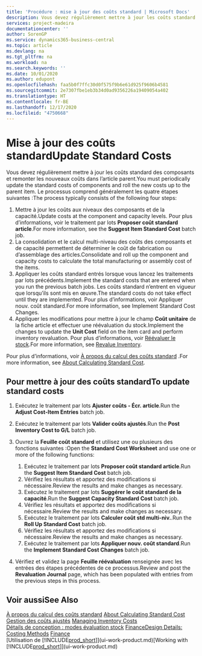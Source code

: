 ```yaml
---
title: 'Procédure : mise à jour des coûts standard | Microsoft Docs'
description: Vous devez régulièrement mettre à jour les coûts standard des composants et remonter les nouveaux coûts dans l’article parent.
services: project-madeira
documentationcenter: ''
author: SorenGP
ms.service: dynamics365-business-central
ms.topic: article
ms.devlang: na
ms.tgt_pltfrm: na
ms.workload: na
ms.search.keywords: ''
ms.date: 10/01/2020
ms.author: edupont
ms.openlocfilehash: faa5b0f7ffc30d0f575f9b6e61d925f9606b4581
ms.sourcegitcommit: 2e7307fbe1eb3b34d0ad9356226a19409054a402
ms.translationtype: HT
ms.contentlocale: fr-BE
ms.lasthandoff: 12/17/2020
ms.locfileid: "4750668"
---
```

# <a name="update-standard-costs"></a><span data-ttu-id="4a627-103">Mise à jour des coûts standard</span><span class="sxs-lookup"><span data-stu-id="4a627-103">Update Standard Costs</span></span>
<span data-ttu-id="4a627-104">Vous devez régulièrement mettre à jour les coûts standard des composants et remonter les nouveaux coûts dans l’article parent.</span><span class="sxs-lookup"><span data-stu-id="4a627-104">You must periodically update the standard costs of components and roll the new costs up to the parent item.</span></span> <span data-ttu-id="4a627-105">Le processus comprend généralement les quatre étapes suivantes :</span><span class="sxs-lookup"><span data-stu-id="4a627-105">The process typically consists of the following four steps:</span></span>  

1.  <span data-ttu-id="4a627-106">Mettre à jour les coûts aux niveaux des composants et de la capacité.</span><span class="sxs-lookup"><span data-stu-id="4a627-106">Update costs at the component and capacity levels.</span></span> <span data-ttu-id="4a627-107">Pour plus d’informations, voir le traitement par lots **Proposer coût standard article**.</span><span class="sxs-lookup"><span data-stu-id="4a627-107">For more information, see the **Suggest Item Standard Cost** batch job.</span></span>  
2.  <span data-ttu-id="4a627-108">La consolidation et le calcul multi-niveau des coûts des composants et de capacité permettent de déterminer le coût de fabrication ou d’assemblage des articles.</span><span class="sxs-lookup"><span data-stu-id="4a627-108">Consolidate and roll up the component and capacity costs to calculate the total manufacturing or assembly cost of the items.</span></span>  
3.  <span data-ttu-id="4a627-109">Appliquer les coûts standard entrés lorsque vous lancez les traitements par lots précédents.</span><span class="sxs-lookup"><span data-stu-id="4a627-109">Implement the standard costs that are entered when you run the previous batch jobs.</span></span> <span data-ttu-id="4a627-110">Les coûts standard n’entrent en vigueur que lorsqu’ils sont mis en œuvre.</span><span class="sxs-lookup"><span data-stu-id="4a627-110">The standard costs do not take effect until they are implemented.</span></span> <span data-ttu-id="4a627-111">Pour plus d’informations, voir Appliquer nouv. coût standard.</span><span class="sxs-lookup"><span data-stu-id="4a627-111">For more information, see Implement Standard Cost Changes.</span></span>  
4.  <span data-ttu-id="4a627-112">Appliquer les modifications pour mettre à jour le champ **Coût unitaire** de la fiche article et effectuer une réévaluation du stock.</span><span class="sxs-lookup"><span data-stu-id="4a627-112">Implement the changes to update the **Unit Cost** field on the item card and perform inventory revaluation.</span></span> <span data-ttu-id="4a627-113">Pour plus d’informations, voir [Réévaluer le stock](inventory-how-revalue-inventory.md).</span><span class="sxs-lookup"><span data-stu-id="4a627-113">For more information, see [Revalue Inventory](inventory-how-revalue-inventory.md).</span></span>  

<span data-ttu-id="4a627-114">Pour plus d’informations, voir [À propos du calcul des coûts standard](finance-about-calculating-standard-cost.md) .</span><span class="sxs-lookup"><span data-stu-id="4a627-114">For more information, see [About Calculating Standard Cost](finance-about-calculating-standard-cost.md).</span></span>  
## <a name="to-update-standard-costs"></a><span data-ttu-id="4a627-115">Pour mettre à jour des coûts standard</span><span class="sxs-lookup"><span data-stu-id="4a627-115">To update standard costs</span></span>  
1.  <span data-ttu-id="4a627-116">Exécutez le traitement par lots **Ajuster coûts - Écr. article**.</span><span class="sxs-lookup"><span data-stu-id="4a627-116">Run the **Adjust Cost-Item Entries** batch job.</span></span>  
2.  <span data-ttu-id="4a627-117">Exécutez le traitement par lots **Valider coûts ajustés**.</span><span class="sxs-lookup"><span data-stu-id="4a627-117">Run the **Post Inventory Cost to G/L** batch job.</span></span>  
3.  <span data-ttu-id="4a627-118">Ouvrez la **Feuille coût standard** et utilisez une ou plusieurs des fonctions suivantes :</span><span class="sxs-lookup"><span data-stu-id="4a627-118">Open the **Standard Cost Worksheet** and use one or more of the following functions:</span></span>  

    1.  <span data-ttu-id="4a627-119">Exécutez le traitement par lots **Proposer coût standard article**.</span><span class="sxs-lookup"><span data-stu-id="4a627-119">Run the **Suggest Item Standard Cost** batch job.</span></span>  
    2.  <span data-ttu-id="4a627-120">Vérifiez les résultats et apportez des modifications si nécessaire.</span><span class="sxs-lookup"><span data-stu-id="4a627-120">Review the results and make changes as necessary.</span></span>  
    3.  <span data-ttu-id="4a627-121">Exécutez le traitement par lots **Suggérer le coût standard de la capacité**.</span><span class="sxs-lookup"><span data-stu-id="4a627-121">Run the **Suggest Capacity Standard Cost** batch job.</span></span>  
    4.  <span data-ttu-id="4a627-122">Vérifiez les résultats et apportez des modifications si nécessaire.</span><span class="sxs-lookup"><span data-stu-id="4a627-122">Review the results and make changes as necessary.</span></span>
    5. <span data-ttu-id="4a627-123">Exécutez le traitement par lots **Calculer coût std multi-niv.**.</span><span class="sxs-lookup"><span data-stu-id="4a627-123">Run the **Roll Up Standard Cost** batch job.</span></span>
    6.  <span data-ttu-id="4a627-124">Vérifiez les résultats et apportez des modifications si nécessaire.</span><span class="sxs-lookup"><span data-stu-id="4a627-124">Review the results and make changes as necessary.</span></span>
    7.  <span data-ttu-id="4a627-125">Exécutez le traitement par lots **Appliquer nouv. coût standard**.</span><span class="sxs-lookup"><span data-stu-id="4a627-125">Run the **Implement Standard Cost Changes** batch job.</span></span>  
4.  <span data-ttu-id="4a627-126">Vérifiez et validez la page **Feuille réévaluation** renseignée avec les entrées des étapes précédentes de ce processus.</span><span class="sxs-lookup"><span data-stu-id="4a627-126">Review and post the **Revaluation Journal** page, which has been populated with entries from the previous steps in this process.</span></span>  

## <a name="see-also"></a><span data-ttu-id="4a627-127">Voir aussi</span><span class="sxs-lookup"><span data-stu-id="4a627-127">See Also</span></span>  
 <span data-ttu-id="4a627-128">[À propos du calcul des coûts standard](finance-about-calculating-standard-cost.md) </span><span class="sxs-lookup"><span data-stu-id="4a627-128">[About Calculating Standard Cost](finance-about-calculating-standard-cost.md) </span></span>  
 <span data-ttu-id="4a627-129">[Gestion des coûts ajustés](finance-manage-inventory-costs.md) </span><span class="sxs-lookup"><span data-stu-id="4a627-129">[Managing Inventory Costs](finance-manage-inventory-costs.md) </span></span>  
 <span data-ttu-id="4a627-130">[Détails de conception : modes évaluation stock](design-details-costing-methods.md) [Finance](finance.md)</span><span class="sxs-lookup"><span data-stu-id="4a627-130">[Design Details: Costing Methods](design-details-costing-methods.md) [Finance](finance.md)</span></span>  
 <span data-ttu-id="4a627-131">[Utilisation de [!INCLUDE[prod_short](includes/prod_short.md)]](ui-work-product.md)</span><span class="sxs-lookup"><span data-stu-id="4a627-131">[Working with [!INCLUDE[prod_short](includes/prod_short.md)]](ui-work-product.md)</span></span>  
